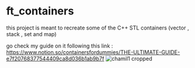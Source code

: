 # ft_containers
this project is meant to recreate some of the C++ STL containers (vector , stack , set and map)


go check my guide on it following this link : <br>
https://www.notion.so/containersfordummies/THE-ULTIMATE-GUIDE-e7f20768377544409ca8d036b1ab9b7f
![chamil1 cropped](https://user-images.githubusercontent.com/48833654/205479314-5d16cccd-1c03-41a8-9774-84590fa11ec9.png)
<br><br>
